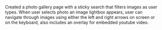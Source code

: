 Created a photo gallery page with a sticky search that filters images as user types. When user selects photo an image lightbox appears, user can navigate through images using either the left and right arrows on screen or on the keyboard, also includes an overlay for embedded youtube video.
